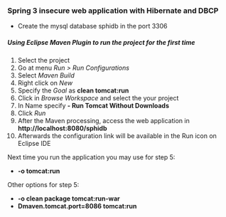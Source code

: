 ### Spring 3 insecure web application with Hibernate and DBCP

- Create the mysql database sphidb in the port 3306

##### Using Eclipse Maven Plugin to run the project for the first time

1. Select the project
2. Go at menu *Run > Run Configurations*
3. Select *Maven Build* 
4. Right click on *New* 
5. Specify the *Goal* as **clean tomcat:run**
6. Click in *Browse Workspace* and select the your project
7. In Name specify **<Project-Name> - Run Tomcat Without Downloads** 
7. Click *Run*
8. After the Maven processing, access the web application in **http://localhost:8080/sphidb**
9. Afterwards the configuration link will be available in the Run icon on Eclipse IDE

Next time you run the application you may use for step 5: 
* **-o tomcat:run**

Other options for step 5:
* **-o clean package tomcat:run-war**
* **Dmaven.tomcat.port=8086 tomcat:run**
